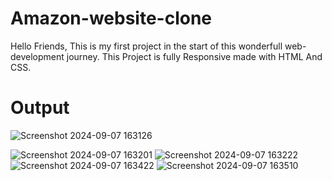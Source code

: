 # Amazon-website-clone
Hello Friends, This is my first project in the start of this wonderfull web-development journey.
This Project is fully Responsive made with HTML And CSS.

# Output
![Screenshot 2024-09-07 163126](https://github.com/user-attachments/assets/100f98d9-b08c-4dfa-a4f1-75d8edeec5fb)

![Screenshot 2024-09-07 163201](https://github.com/user-attachments/assets/db609e39-938e-43de-a5a1-82fec8d2cf33)
![Screenshot 2024-09-07 163222](https://github.com/user-attachments/assets/e36031b7-f5d2-45e9-9cd0-0ae784c432c2)
![Screenshot 2024-09-07 163422](https://github.com/user-attachments/assets/c94529d9-ff27-4e5c-ac22-1cef84adaa6d)   ![Screenshot 2024-09-07 163510](https://github.com/user-attachments/assets/3002adc8-7c66-485a-a1e3-2726fea1e830)


